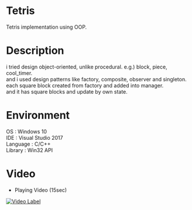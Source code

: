 # Tetris
Tetris implementation using OOP.  

# Description
i tried design object-oriented, unlike procedural. e.g.) block, piece, cool_timer.  
and i used design patterns like factory, composite, observer and singleton.  
each square block created from factory and added into manager.  
and it has square blocks and update by own state.  

# Environment
OS : Windows 10  
IDE : Visual Studio 2017  
Language : C/C++  
Library : Win32 API  

# Video
- Playing Video (15sec)

[![Video Label](http://img.youtube.com/vi/PGo5jDAxKu0/0.jpg)](https://youtu.be/PGo5jDAxKu0)
